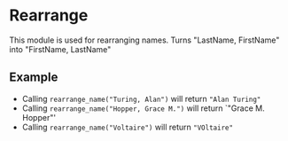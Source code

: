 Rearrange
=========

This module is used for rearranging names.
Turns "LastName, FirstName" into "FirstName, LastName"

## Example

 * Calling `rearrange_name("Turing, Alan")` will return `"Alan Turing"`
 * Calling `rearrange_name("Hopper, Grace M.")` will return `"Grace M. Hopper"'
 * Calling `rearrange_name("Voltaire")` will return `"VOltaire"`
